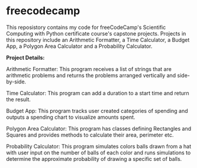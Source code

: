# freecodecamp
This reposistory contains my code for freeCodeCamp's Scientific Computing with Python certificate course's capstone projects.
Projects in this repository include an Arithmetic Formatter, a Time Calculator, a Budget App, a Polygon Area Calculator and a Probability Calculator.

**Project Details:**

Arithmetic Formatter: This program receives a list of strings that are arithmetic problems and returns the problems arranged vertically and side-by-side.

Time Calculator: This program can add a duration to a start time and return the result.

Budget App: This program tracks user created categories of spending and outputs a spending chart to visualize amounts spent.

Polygon Area Calculator: This program has classes defining Rectangles and Squares and provides methods to calculate their area, perimeter etc. 

Probability Calculator: This program simulates colors balls drawn from a hat with user input on the number of balls of each color and runs simulations to determine the approximate probability of drawing a specific set of balls.

